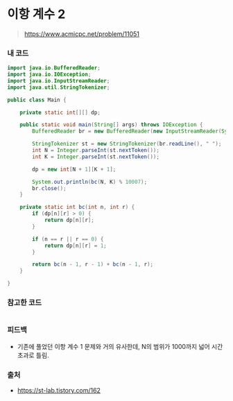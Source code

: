 # 이항 계수 2

> https://www.acmicpc.net/problem/11051

### 내 코드

```java
import java.io.BufferedReader;
import java.io.IOException;
import java.io.InputStreamReader;
import java.util.StringTokenizer;

public class Main {

    private static int[][] dp;

    public static void main(String[] args) throws IOException {
        BufferedReader br = new BufferedReader(new InputStreamReader(System.in));

        StringTokenizer st = new StringTokenizer(br.readLine(), " ");
        int N = Integer.parseInt(st.nextToken());
        int K = Integer.parseInt(st.nextToken());

        dp = new int[N + 1][K + 1];

        System.out.println(bc(N, K) % 10007);
        br.close();
    }

    private static int bc(int n, int r) {
        if (dp[n][r] > 0) {
            return dp[n][r];
        }

        if (n == r || r == 0) {
            return dp[n][r] = 1;
        }

        return bc(n - 1, r - 1) + bc(n - 1, r);
    }

}
```

### 참고한 코드

```java

```

### 피드백

- 기존에 풀었던 이항 계수 1 문제와 거의 유사한데, N의 범위가 1000까지 넓어 시간 초과로 틀림.

### 출처

- https://st-lab.tistory.com/162